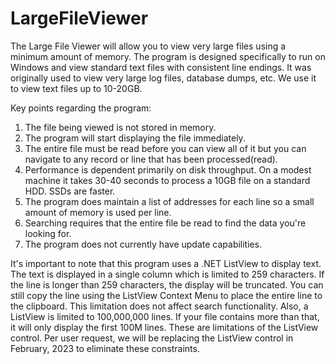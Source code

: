 # LargeFileViewer

The Large File Viewer will allow you to view very large files using a minimum amount of memory. The program is designed specifically to run on Windows and view standard  text files with consistent line endings. It was originally used to view very large log files, database dumps, etc. We use it to view text files up to 10-20GB.

Key points regarding the program:

1. The file being viewed is not stored in memory.
2. The program will start displaying the file immediately.
3. The entire file must be read before you can view all of it but you can navigate to any record or line that has been processed(read).
4. Performance is dependent primarily on disk throughput. On a modest machine it takes 30-40 seconds to process a 10GB file on a standard HDD. SSDs are faster.
5. The program does maintain a list of addresses for each line so a small amount of memory is used per line.
6. Searching requires that the entire file be read to find the data you're looking for.
7. The program does not currently have update capabilities.

It's important to note that this program uses a .NET ListView to display text.  The text is displayed in a single column which is limited to 259 characters. If the line is longer than 259 characters, the display will be truncated. You can still copy the line using the ListView Context Menu to place the entire line to the clipboard. This limitation does not affect search functionality. Also, a ListView is limited to 100,000,000 lines. If your file contains more than that, it will only display the first 100M lines. These are limitations of the ListView control. Per user request, we will be replacing the ListView control in February, 2023 to eliminate these constraints. 
